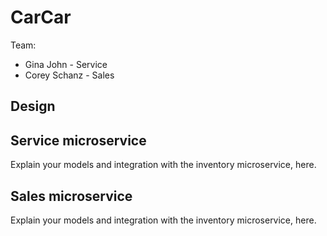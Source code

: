 # CarCar

Team:

* Gina John - Service
* Corey Schanz - Sales

## Design

## Service microservice

Explain your models and integration with the inventory
microservice, here.

## Sales microservice

Explain your models and integration with the inventory
microservice, here.
